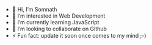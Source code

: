 - 👋  Hi, I’m Somnath
- 👀  I’m interested in Web Development
- 🌱  I’m currently learning JavaScript
- 💞️  I’m looking to collaborate on Github
- ⚡   Fun fact: update it soon once comes to my mind ;-)

<!---
somnath-the1/somnath-the1 is a ✨ special ✨ repository because its `README.md` (this file) appears on your GitHub profile.
You can click the Preview link to take a look at your changes.
--->
